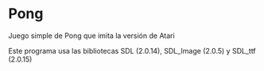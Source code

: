 # Pong
Juego simple de Pong que imita la versión de Atari

Este programa usa las bibliotecas SDL (2.0.14), SDL_Image (2.0.5) y SDL_ttf (2.0.15)
